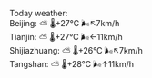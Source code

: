 Today weather:  
Beijing: ⛅️  🌡️+27°C 🌬️↖7km/h  
Tianjin: ⛅️  🌡️+27°C 🌬️←11km/h  
Shijiazhuang: ⛅️  🌡️+26°C 🌬️↖7km/h  
Tangshan: ⛅️  🌡️+28°C 🌬️↑11km/h  

